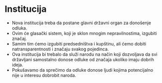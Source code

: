 # Institucija
- Nova institucija treba da postane glavni državni organ za donošenje odluka.
- Ovim će glasački sistem, koji je sklon mnogim nepravilnostima, izgubiti značaj.
- Samim tim ćemo izgubiti predsedništva i kupštinu, ali ćemo dobiti natransparentnosti i značaju svakog pojedinca.
- Ova institucija bi trebalo da služi narodu na način koji dozvoljava da svi državljani samostalno donose odluke od značaja ukoliko imaju dobrih ideja.
- Pokušavamo da sprečimo da odluke donose ljudi kojima potencijalno nije u interesu dobrobit naroda.
